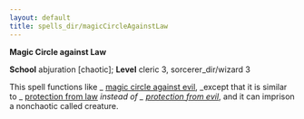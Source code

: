 ```yaml
---
layout: default
title: spells_dir/magicCircleAgainstLaw
---
```

 **Magic Circle against Law**

**School** abjuration [chaotic]; **Level** cleric 3, sorcerer_dir/wizard 3

This spell functions like _ [magic circle against evil](magicCircleAgainstEvil#_magic-circle-against-evil), _except that it is similar to _ [protection from law](protectionFromLaw#_protection-from-law) _instead of _ [protection from evil](protectionFromEvil#_protection-from-evil)_, and it can imprison a nonchaotic called creature.

